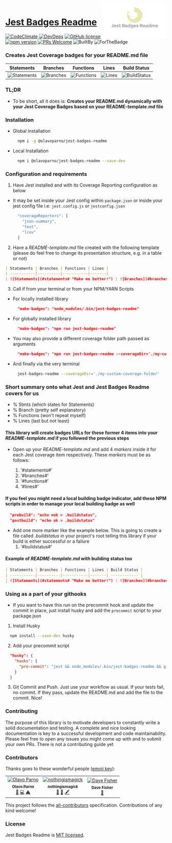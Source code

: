 <img align="right" width="200" src="https://github.com/olavoparno/olavoparno.github.io/raw/master/images/jest-badges-readme-logo4.png" />

# [Jest Badges Readme](https://www.npmjs.com/package/@olavoparno/jest-badges-readme)

[![CodeClimate](https://img.shields.io/codeclimate/maintainability/olavoparno/jest-badges-readme.svg)](https://codeclimate.com/github/olavoparno/jest-badges-readme) [![DevDeps](https://david-dm.org/olavoparno/jest-badges-readme/dev-status.svg)](https://david-dm.org/olavoparno/jest-badges-readme/dev-status.svg) [![GitHub license](https://img.shields.io/badge/license-MIT-blue.svg)](https://github.com/olavoparno/jest-badges-readme/blob/master/LICENSE) [![npm version](https://img.shields.io/npm/v/@olavoparno/jest-badges-readme.svg?style=flat)](https://www.npmjs.com/package/@olavoparno/jest-badges-readme) [![PRs Welcome](https://img.shields.io/badge/PRs-welcome-brightgreen.svg)](https://github.com/olavoparno/jest-badges-readme/pulls) ![BuiltBy](https://img.shields.io/badge/TypeScript-Lovers-black.svg "img.shields.io") ![ForTheBadge](https://img.shields.io/badge/Using-Badges-red.svg "ForTheBadge")

### Creates Jest Coverage badges for your README.md file

| Statements | Branches | Functions | Lines | Build Status |
| -----------|----------|-----------|-------| ------------ |
| ![Statements](https://img.shields.io/badge/Coverage-96.89%25-brightgreen.svg "Make me better!") | ![Branches](https://img.shields.io/badge/Coverage-94.59%25-brightgreen.svg "Make me better!") | ![Functions](https://img.shields.io/badge/Coverage-100%25-brightgreen.svg "Make me better!") | ![Lines](https://img.shields.io/badge/Coverage-96.89%25-brightgreen.svg "Make me better!") | ![BuildStatus](https://img.shields.io/badge/Build-Passing-brightgreen.svg "Building Status") |

### TL;DR

- To be short, all it does is: **Creates your README.md dynamically with your Jest Coverage Badges based on your README-template.md file**

### Installation

- Global Installation
  ```bash
    npm i -g @olavoparno/jest-badges-readme
  ```

- Local Installation
  ```bash
    npm i @olavoparno/jest-badges-readme --save-dev
  ```

### Configuration and requirements

  1. Have Jest installed and with its Coverage Reporting configuration as below
  
  - It may be set inside your Jest config within `package.json` or inside your jest config file i.e. `jest.config.js` or `jestconfig.json`

    ```js
      "coverageReporters": [
        "json-summary",
        "text",
        "lcov"
      ]
    ```
  
  2. Have a _*README-template.md*_ file created with the following template (please do feel free to change its presentation structure, e.g. in a table or not)

  ```md
  | Statements | Branches | Functions | Lines |
  | -----------|----------|-----------|-------|
  | ![Statements](#statements# "Make me better!") | ![Branches](#branches# "Make me better!") | ![Functions](#functions# "Make me better!") | ![Lines](#lines# "Make me better!") |
  ```

  3. Call if from your terminal or from your NPM/YARN Scripts
 
  - For locally installed library

    ```json
      "make-badges": "node_modules/.bin/jest-badges-readme"
    ```

  - For globally installed library

    ```json
      "make-badges": "npm run jest-badges-readme"
    ```

  - You may also provide a different coverage folder path passed as arguments

    ```json
      "make-badges": "npm run jest-badges-readme --coverageDir='./my-custom-coverage-folder'"
    ```

  - And finally via the very terminal

    ```bash
      jest-badges-readme --coverageDir='./my-custom-coverage-folder'
    ```

### Short summary onto what Jest and Jest Badges Readme covers for us

  - % Stmts (which states for Statements)
  - % Branch (pretty self explanatory)
  - % Functions (won't repeat myself)
  - % Lines (last but not least)

#### This library will create badges URLs for these former 4 items into your _*README-template.md*_ if you followed the previous steps

  - Open up your _*README-template.md*_ and add 4 _*markers*_ inside it for each Jest coverage item respectively. These _*markers*_ must be as follows:

    1. '#statements#'
    2. '#branches#'
    3. '#functions#'
    4. '#lines#'

#### If you feel you might need a local building badge indicator, add these NPM scripts in order to manage your local building badge as well

  ```json
    "prebuild": "echo nok > .buildstatus",
    "postbuild": "echo ok > .buildstatus"
  ```

  - Add one more marker like the example below. This is going to create a file called _*.buildstatus*_ in your project's root telling this library if your build is either successful or a failure
    1. '#buildstatus#'
  
#### Example of _*README-template.md*_ with building status too

  ```md
  | Statements | Branches | Functions | Lines | Build Status |
  | -----------|----------|-----------|-------| ------------ |
  | ![Statements](#statements# "Make me better!") | ![Branches](#branches# "Make me better!") | ![Functions](#functions# "Make me better!") | ![Lines](#lines# "Make me better!") | ![BuildStatus](#buildstatus# "Building Status") |
  ```

### Using as a part of your githooks
  
  - If you want to have this run on the precommit hook and update the commit in place, just install husky and add the `precommit` script to your package.json

  1. Install Husky
   
  ```bash
    npm install --save-dev husky 
  ```

  2. Add your precommit script
    
  ```json
    "husky": {
      "hooks": {
        "pre-commit": "jest && node_modules/.bin/jest-badges-readme && git add 'README.md'"
      }
    }
  ```

  3. Git Commit and Push. Just use your workflow as usual. If your tests fail, no commit. If they pass, update the README.md and add the file to the commit. Nice!

### Contributing

The purpose of this library is to motivate developers to constantly write a solid documentation and testing. A complete and nice looking documentation is key to a successful development and code maintainability.
Please feel free to open any issues you might come up with and to submit your own PRs. There is not a contributing guide yet

### Contributors

Thanks goes to these wonderful people ([emoji key](https://allcontributors.org/docs/en/emoji-key)):

<!-- ALL-CONTRIBUTORS-LIST:START - Do not remove or modify this section -->
<!-- prettier-ignore -->
<table><tr><td align="center"><a href="https://olavoparno.github.io"><img src="https://avatars1.githubusercontent.com/u/7513162?v=4" width="70px;" alt="Olavo Parno"/><br /><sub><b>Olavo Parno</b></sub></a><br /><a href="#ideas-olavoparno" title="Ideas, Planning, & Feedback">🤔</a> <a href="https://github.com/olavoparno/jest-badges-readme/commits?author=olavoparno" title="Code">💻</a> <a href="https://github.com/olavoparno/jest-badges-readme/commits?author=olavoparno" title="Tests">⚠️</a></td><td align="center"><a href="https://github.com/nothingismagick"><img src="https://avatars1.githubusercontent.com/u/35242872?v=4" width="70px;" alt="nothingismagick"/><br /><sub><b>nothingismagick</b></sub></a><br /><a href="#ideas-nothingismagick" title="Ideas, Planning, & Feedback">🤔</a> <a href="https://github.com/olavoparno/jest-badges-readme/issues?q=author%3Anothingismagick" title="Bug reports">🐛</a> <a href="#content-nothingismagick" title="Content">🖋</a></td><td align="center"><a href="http://www.fallenclient.co.uk"><img src="https://avatars2.githubusercontent.com/u/326470?v=4" width="70px;" alt="Dave Fisher"/><br /><sub><b>Dave Fisher</b></sub></a><br /><a href="https://github.com/olavoparno/jest-badges-readme/issues?q=author%3Afallenclient" title="Bug reports">🐛</a></td></tr></table>

<!-- ALL-CONTRIBUTORS-LIST:END -->

This project follows the [all-contributors](https://github.com/all-contributors/all-contributors) specification. Contributions of any kind welcome!

### License

Jest Badges Readme is [MIT licensed](./LICENSE).


  